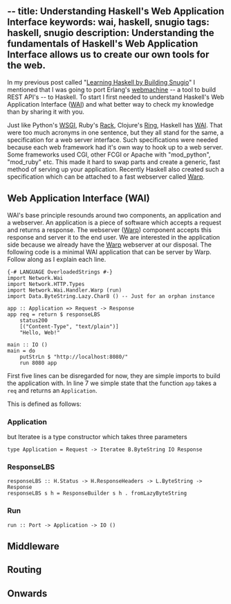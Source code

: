 --
title: Understanding Haskell's Web Application Interface
keywords: wai, haskell, snugio
tags: haskell, snugio
description: Understanding the fundamentals of Haskell's Web Application Interface allows us to create our own tools for the web.
--

In my previous post called "[Learning Haskell by Building Snugio]" I mentioned
that I was going to port Erlang's [webmachine] -- a tool to build REST API's
-- to Haskell. To start I first needed to understand Haskell's Web Application
Interface ([WAI]) and what better way to check my knowledge than by sharing it
with you.

Just like Python's [WSGI], Ruby's [Rack], Clojure's [Ring], Haskell has
[WAI]. That were too much acronyms in one sentence, but they all stand for the
same, a specification for a web server interface. Such specifications were
needed because each web framework had it's own way to hook up to a web
server. Some frameworks used CGI, other FCGI or Apache with "mod_python",
"mod_ruby" etc. This made it hard to swap parts and create a generic, fast
method of serving up your application. Recently Haskell also created such a
specification which can be attached to a fast webserver called [Warp].

## Web Application Interface (WAI)

WAI's base principle resounds around two components, an application and a
webserver. An application is a piece of software which accepts a request and
returns a response. The webserver ([Warp]) component accepts this response and
server it to the end user. We are interested in the application side because
we already have the [Warp] webserver at our disposal. The following code is a
minimal WAI application that can be server by Warp. Follow along as I explain
each line.

~~~ {.haskell .numberLines}
{-# LANGUAGE OverloadedStrings #-}
import Network.Wai
import Network.HTTP.Types
import Network.Wai.Handler.Warp (run)
import Data.ByteString.Lazy.Char8 () -- Just for an orphan instance

app :: Application => Request -> Response
app req = return $ responseLBS
    status200
    [("Content-Type", "text/plain")]
    "Hello, Web!"

main :: IO ()
main = do
    putStrLn $ "http://localhost:8080/"
    run 8080 app
~~~

First five lines can be disregarded for now, they are simple imports to build
the application with. In line 7 we simple state that the function ``app``
takes a ``req`` and returns an ``Application``. 

This is defined as follows:

### Application
but Iteratee is a type constructor which takes three parameters

~~~ {.haskell .numberLines}
type Application = Request -> Iteratee B.ByteString IO Response
~~~

### ResponseLBS
~~~ {.haskell .numberLines}
responseLBS :: H.Status -> H.ResponseHeaders -> L.ByteString -> Response
responseLBS s h = ResponseBuilder s h . fromLazyByteString
~~~ 

### Run
~~~ {.haskell }
run :: Port -> Application -> IO ()
~~~

## Middleware


## Routing


## Onwards

[Learning Haskell by Building Snugio]: /posts/2011-09-23-learning-haskell-by-building-snugio.html "Read this post"
[webmachine]: http://wiki.basho.com/Webmachine.html "Webmachine from Basho"
[WSGI]: http://www.python.org/dev/peps/pep-0333/ "PEP 333 explaining WSGI"
[Rack]: rack.rubyforge.org "Rack's homepage"
[Ring]: https://github.com/mmcgrana/ring "Ring on Github"
[WAI]: http://www.haskell.org/haskellwiki/WebApplicationInterface "Haskell's WIKI on WAI"
[Warp]: http://www.yesodweb.com/blog/2011/01/announcing-warp "Introduction for the Warp webserver"
